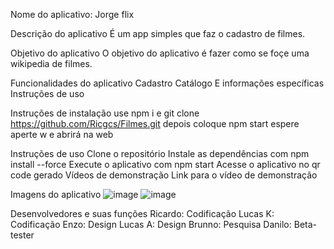 Nome do aplicativo: Jorge flix

Descrição do aplicativo
É um app simples que faz o cadastro de filmes.

Objetivo do aplicativo
O objetivo do aplicativo é fazer como se foçe uma wikipedia de filmes.

Funcionalidades do aplicativo
Cadastro
Catálogo
E informações específicas
Instruções de uso

Instruções de instalação
use npm i
e git clone https://github.com/Ricgcs/Filmes.git
depois coloque npm start espere aperte w e abrirá na web

Instruções de uso
Clone o repositório
Instale as dependências com npm install --force
Execute o aplicativo com npm start
Acesse o aplicativo no qr code gerado
Vídeos de demonstração
Link para o vídeo de demonstração

Imagens do aplicativo
![image](https://github.com/user-attachments/assets/6534c5c5-f4e4-4517-b329-382a6fd5b61c)
![image](https://github.com/user-attachments/assets/f17f3b65-46ff-42df-acc5-eebb4d9bea12)


Desenvolvedores e suas funções
Ricardo: Codificação
Lucas K: Codificação 
Enzo: Design
Lucas A: Design
Brunno: Pesquisa
Danilo: Beta-tester

